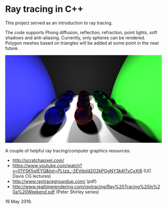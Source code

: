 # Ray tracing in C++

This project served as an introduction to ray tracing.

The code supports Phong diffusion, reflection, refraction, point lights, soft shadows and anti-aliasing. Currently, only spheres can be rendered. Polygon meshes based on triangles will be added at some point in the near future.

![](Render.png)

A couple of helpful ray tracing/computer graphics resources:
- http://scratchapixel.com/
- https://www.youtube.com/watch?v=01YSK5gIEYQ&list=PLtzq_-2EVdoId2O2kPGgNY3k4lTvCxXI8 (UC Davis CG lectures)
- http://www.raytracegroundup.com/ (pdf)
- http://www.realtimerendering.com/raytracing/Ray%20Tracing%20in%20a%20Weekend.pdf (Peter Shirley series)

19 May 2019.
